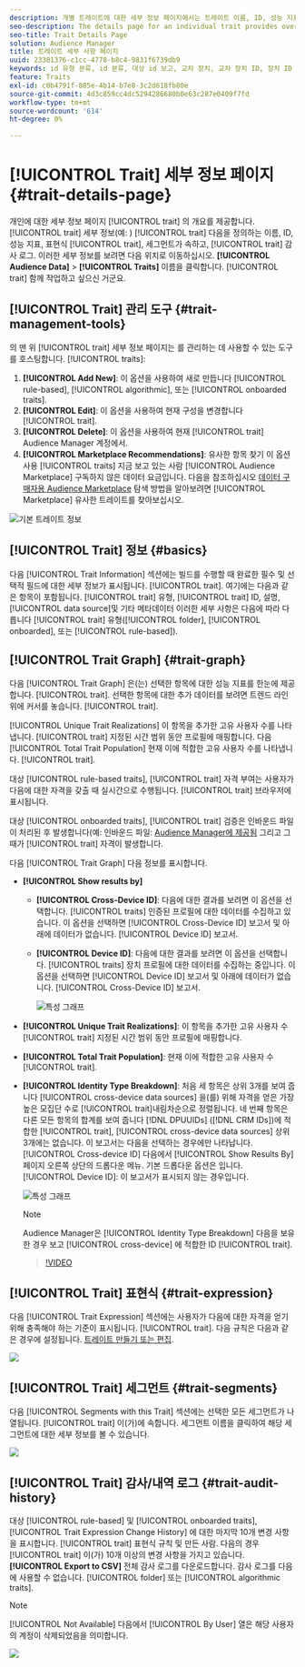 ```yaml
---
description: 개별 트레이트에 대한 세부 정보 페이지에서는 트레이트 이름, ID, 성능 지표, 트레이트를 정의하는 표현식, 트레이트가 속한 세그먼트 및 트레이트 감사 로그와 같은 정보에 대한 개요를 제공합니다. 이러한 세부 정보를 보려면 대상 데이터 > 트레이트 로 이동하여 작업할 트레이트의 이름을 클릭합니다.
seo-description: The details page for an individual trait provides overview of information like the trait name, ID, performance metrics, expressions that define the trait, segments it belongs to, and the trait audit log. To vew these details, go to Audience Data > Traits and click the name of the trait you want to work with.
seo-title: Trait Details Page
solution: Audience Manager
title: 트레이트 세부 사항 페이지
uuid: 23301376-c1cc-4778-b8c4-9831f6739db9
keywords: id 유형 분류, id 분류, 대상 id 보고, 교차 장치, 교차 장치 ID, 장치 ID
feature: Traits
exl-id: c0b4791f-885e-4b14-b7e8-3c2d618fb80e
source-git-commit: 4d3c859cc4dc5294286680b0e63c287e0409f7fd
workflow-type: tm+mt
source-wordcount: '614'
ht-degree: 0%

---
```


# [!UICONTROL Trait] 세부 정보 페이지 {#trait-details-page}

개인에 대한 세부 정보 페이지 [!UICONTROL trait] 의 개요를 제공합니다. [!UICONTROL trait] 세부 정보(예: ) [!UICONTROL trait] 다음을 정의하는 이름, ID, 성능 지표, 표현식 [!UICONTROL trait], 세그먼트가 속하고, [!UICONTROL trait] 감사 로그. 이러한 세부 정보를 보려면 다음 위치로 이동하십시오. **[!UICONTROL Audience Data]** > **[!UICONTROL Traits]** 이름을 클릭합니다. [!UICONTROL trait] 함께 작업하고 싶으신 거군요.

## [!UICONTROL Trait] 관리 도구 {#trait-management-tools}

의 맨 위 [!UICONTROL trait] 세부 정보 페이지는 를 관리하는 데 사용할 수 있는 도구를 호스팅합니다. [!UICONTROL traits]:

1. **[!UICONTROL Add New]**: 이 옵션을 사용하여 새로 만듭니다 [!UICONTROL rule-based], [!UICONTROL algorithmic], 또는 [!UICONTROL onboarded traits].
2. **[!UICONTROL Edit]**: 이 옵션을 사용하여 현재 구성을 변경합니다 [!UICONTROL trait].
3. **[!UICONTROL Delete]**: 이 옵션을 사용하여 현재 [!UICONTROL trait] Audience Manager 계정에서.
4. **[!UICONTROL Marketplace Recommendations]**: 유사한 항목 찾기 이 옵션 사용 [!UICONTROL traits] 지금 보고 있는 사람 [!UICONTROL Audience Marketplace] 구독하지 않은 데이터 요금입니다. 다음을 참조하십시오 [데이터 구매자용 Audience Marketplace](../audience-marketplace/marketplace-data-buyers/marketplace-data-buyers.md) 탐색 방법을 알아보려면 [!UICONTROL Marketplace] 유사한 트레이트를 찾아보십시오.

![기본 트레이트 정보](assets/basic-trait-information.png)

## [!UICONTROL Trait] 정보 {#basics}

다음 [!UICONTROL Trait Information] 섹션에는 빌드를 수행할 때 완료한 필수 및 선택적 필드에 대한 세부 정보가 표시됩니다. [!UICONTROL trait]. 여기에는 다음과 같은 항목이 포함됩니다. [!UICONTROL trait] 유형, [!UICONTROL trait] ID, 설명, [!UICONTROL data source]및 기타 메타데이터 이러한 세부 사항은 다음에 따라 다릅니다 [!UICONTROL trait] 유형([!UICONTROL folder], [!UICONTROL onboarded], 또는 [!UICONTROL rule-based]).

## [!UICONTROL Trait Graph] {#trait-graph}

다음 [!UICONTROL Trait Graph] 은(는) 선택한 항목에 대한 성능 지표를 한눈에 제공합니다. [!UICONTROL trait]. 선택한 항목에 대한 추가 데이터를 보려면 트렌드 라인 위에 커서를 놓습니다. [!UICONTROL trait].

[!UICONTROL Unique Trait Realizations] 이 항목을 추가한 고유 사용자 수를 나타냅니다. [!UICONTROL trait] 지정된 시간 범위 동안 프로필에 매핑합니다. 다음 [!UICONTROL Total Trait Population] 현재 이에 적합한 고유 사용자 수를 나타냅니다. [!UICONTROL trait].

대상 [!UICONTROL rule-based traits], [!UICONTROL trait] 자격 부여는 사용자가 다음에 대한 자격을 갖출 때 실시간으로 수행됩니다. [!UICONTROL trait] 브라우저에 표시됩니다.

대상 [!UICONTROL onboarded traits], [!UICONTROL trait] 검증은 인바운드 파일이 처리된 후 발생합니다(예: 인바운드 파일: [Audience Manager에 제공됨](../../faq/faq-inbound-data-ingestion.md) 그리고 그 때가 [!UICONTROL trait] 자격이 발생합니다.

다음 [!UICONTROL Trait Graph] 다음 정보를 표시합니다.

* **[!UICONTROL Show results by]**
   * **[!UICONTROL Cross-Device ID]**: 다음에 대한 결과를 보려면 이 옵션을 선택합니다. [!UICONTROL traits] 인증된 프로필에 대한 데이터를 수집하고 있습니다. 이 옵션을 선택하면 [!UICONTROL Cross-Device ID] 보고서 및 아래에 데이터가 없습니다. [!UICONTROL Device ID] 보고서.
   * **[!UICONTROL Device ID]**: 다음에 대한 결과를 보려면 이 옵션을 선택합니다. [!UICONTROL traits] 장치 프로필에 대한 데이터를 수집하는 중입니다. 이 옵션을 선택하면 [!UICONTROL Device ID] 보고서 및 아래에 데이터가 없습니다. [!UICONTROL Cross-Device ID] 보고서.

      ![특성 그래프](assets/trait-summary.gif)

* **[!UICONTROL Unique Trait Realizations]**: 이 항목을 추가한 고유 사용자 수 [!UICONTROL trait] 지정된 시간 범위 동안 프로필에 매핑합니다.
* **[!UICONTROL Total Trait Population]**: 현재 이에 적합한 고유 사용자 수 [!UICONTROL trait].

* **[!UICONTROL Identity Type Breakdown]**: 처음 세 항목은 상위 3개를 보여 줍니다 [!UICONTROL cross-device data sources] 을(를) 위해 자격을 얻은 가장 높은 모집단 수로 [!UICONTROL trait]내림차순으로 정렬됩니다. 네 번째 항목은 다른 모든 항목의 합계를 보여 줍니다 [!DNL DPUUIDs] ([!DNL CRM IDs])에 적합한 [!UICONTROL trait], [!UICONTROL cross-device data sources] 상위 3개에는 없습니다. 이 보고서는 다음을 선택하는 경우에만 나타납니다. [!UICONTROL Cross-device ID] 다음에서 [!UICONTROL Show Results By] 페이지 오른쪽 상단의 드롭다운 메뉴. 기본 드롭다운 옵션은 입니다. [!UICONTROL Device ID]: 이 보고서가 표시되지 않는 경우입니다.

   ![특성 그래프](assets/trait-identity.png)

   >[!NOTE]
   >
   >Audience Manager은 [!UICONTROL Identity Type Breakdown] 다음을 보유한 경우 보고 [!UICONTROL cross-device] 에 적합한 ID [!UICONTROL trait].

   >[!VIDEO](https://video.tv.adobe.com/v/27977/)

## [!UICONTROL Trait] 표현식 {#trait-expression}

다음 [!UICONTROL Trait Expression] 섹션에는 사용자가 다음에 대한 자격을 얻기 위해 충족해야 하는 기준이 표시됩니다. [!UICONTROL trait]. 다음 규칙은 다음과 같은 경우에 설정됩니다. [트레이트 만들기 또는 편집](../../features/traits/about-trait-builder.md).

![](assets/traitExpression.png)

## [!UICONTROL Trait] 세그먼트 {#trait-segments}

다음 [!UICONTROL Segments with this Trait] 섹션에는 선택한 모든 세그먼트가 나열됩니다. [!UICONTROL trait] 이(가)에 속합니다. 세그먼트 이름을 클릭하여 해당 세그먼트에 대한 세부 정보를 볼 수 있습니다.

![](assets/traitSegments.png)

## [!UICONTROL Trait] 감사/내역 로그 {#trait-audit-history}

대상 [!UICONTROL rule-based] 및 [!UICONTROL onboarded traits], [!UICONTROL Trait Expression Change History] 에 대한 마지막 10개 변경 사항을 표시합니다. [!UICONTROL trait] 표현식 규칙 및 만든 사람. 다음의 경우 [!UICONTROL trait] 이(가) 10개 이상의 변경 사항을 가지고 있습니다. **[!UICONTROL Export to CSV]** 전체 감사 로그를 다운로드합니다. 감사 로그를 다음에 사용할 수 없습니다. [!UICONTROL folder] 또는 [!UICONTROL algorithmic traits].

>[!NOTE]
>
>[!UICONTROL Not Available] 다음에서 [!UICONTROL By User] 열은 해당 사용자의 계정이 삭제되었음을 의미합니다.

![](assets/traitHistory.png)

